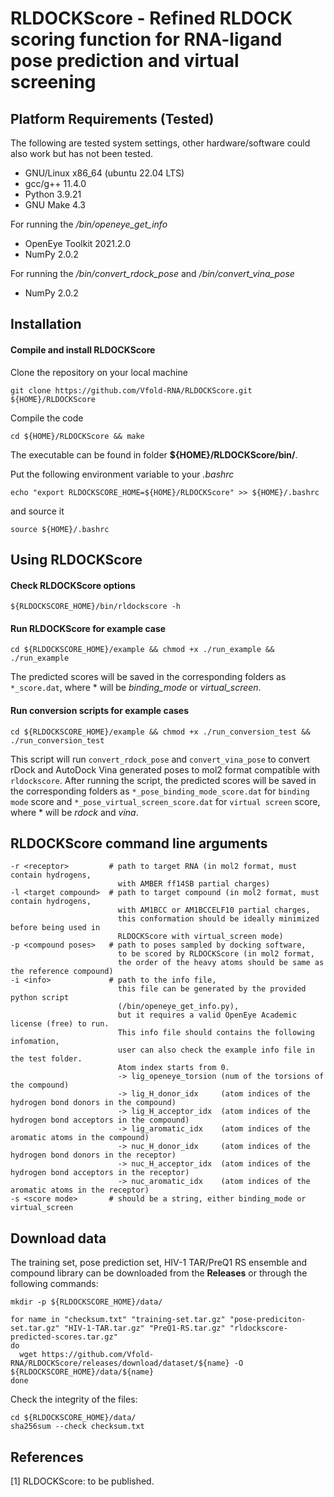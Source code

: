 # RLDOCKScore - Refined RLDOCK scoring function for RNA-ligand pose prediction and virtual screening

## Platform Requirements (Tested)
The following are tested system settings, other hardware/software could also work but has not been tested.
* GNU/Linux x86_64 (ubuntu 22.04 LTS)
* gcc/g++ 11.4.0
* Python 3.9.21
* GNU Make 4.3

For running the */bin/openeye_get_info*
* OpenEye Toolkit 2021.2.0
* NumPy 2.0.2

For running the */bin/convert_rdock_pose* and */bin/convert_vina_pose*
* NumPy 2.0.2

## Installation

#### Compile and install RLDOCKScore

Clone the repository on your local machine
```
git clone https://github.com/Vfold-RNA/RLDOCKScore.git ${HOME}/RLDOCKScore
```
Compile the code
```
cd ${HOME}/RLDOCKScore && make
```
The executable can be found in folder **${HOME}/RLDOCKScore/bin/**.

Put the following environment variable to your *.bashrc*
```
echo "export RLDOCKSCORE_HOME=${HOME}/RLDOCKScore" >> ${HOME}/.bashrc
```
and source it
```
source ${HOME}/.bashrc
```

## Using RLDOCKScore

#### Check RLDOCKScore options
```
${RLDOCKSCORE_HOME}/bin/rldockscore -h
```

#### Run RLDOCKScore for example case
```
cd ${RLDOCKSCORE_HOME}/example && chmod +x ./run_example && ./run_example
```
The predicted scores will be saved in the corresponding folders as `*_score.dat`, 
where * will be *binding_mode* or *virtual_screen*. 

#### Run conversion scripts for example cases
```
cd ${RLDOCKSCORE_HOME}/example && chmod +x ./run_conversion_test && ./run_conversion_test
```
This script will run `convert_rdock_pose` and `convert_vina_pose` to 
convert rDock and AutoDock Vina generated poses to mol2 format compatible with `rldockscore`. 
After running the script, the predicted scores will be saved in the corresponding folders 
as `*_pose_binding_mode_score.dat` for `binding mode` score 
and `*_pose_virtual_screen_score.dat` for `virtual screen` score, 
where * will be *rdock* and *vina*. 

## RLDOCKScore command line arguments
```
-r <receptor>         # path to target RNA (in mol2 format, must contain hydrogens,
                        with AMBER ff14SB partial charges)
-l <target compound>  # path to target compound (in mol2 format, must contain hydrogens,
                        with AM1BCC or AM1BCCELF10 partial charges,
                        this conformation should be ideally minimized before being used in
                        RLDOCKScore with virtual_screen mode)
-p <compound poses>   # path to poses sampled by docking software,
                        to be scored by RLDOCKScore (in mol2 format,
                        the order of the heavy atoms should be same as the reference compound)
-i <info>             # path to the info file,
                        this file can be generated by the provided python script
                        (/bin/openeye_get_info.py),
                        but it requires a valid OpenEye Academic license (free) to run.
                        This info file should contains the following infomation,
                        user can also check the example info file in the test folder.
                        Atom index starts from 0.
                        -> lig_openeye_torsion (num of the torsions of the compound)
                        -> lig_H_donor_idx     (atom indices of the hydrogen bond donors in the compound)
                        -> lig_H_acceptor_idx  (atom indices of the hydrogen bond acceptors in the compound)
                        -> lig_aromatic_idx    (atom indices of the aromatic atoms in the compound)
                        -> nuc_H_donor_idx     (atom indices of the hydrogen bond donors in the receptor)
                        -> nuc_H_acceptor_idx  (atom indices of the hydrogen bond acceptors in the receptor)
                        -> nuc_aromatic_idx    (atom indices of the aromatic atoms in the receptor)
-s <score mode>       # should be a string, either binding_mode or virtual_screen
```

## Download data

The training set, pose prediction set, HIV-1 TAR/PreQ1 RS ensemble and compound library can be downloaded from the **Releases** or through the following commands:
```
mkdir -p ${RLDOCKSCORE_HOME}/data/
```

```
for name in "checksum.txt" "training-set.tar.gz" "pose-prediciton-set.tar.gz" "HIV-1-TAR.tar.gz" "PreQ1-RS.tar.gz" "rldockscore-predicted-scores.tar.gz"
do
  wget https://github.com/Vfold-RNA/RLDOCKScore/releases/download/dataset/${name} -O ${RLDOCKSCORE_HOME}/data/${name}
done
```
Check the integrity of the files:
```
cd ${RLDOCKSCORE_HOME}/data/
sha256sum --check checksum.txt
```

## References

[1] RLDOCKScore: to be published.
